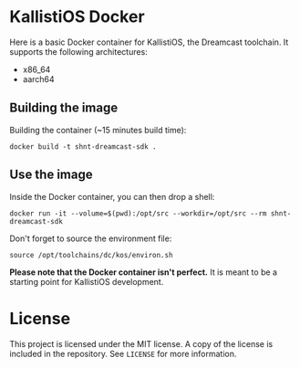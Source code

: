 # KallistiOS Docker

Here is a basic Docker container for KallistiOS, the Dreamcast toolchain.
It supports the following architectures:
- x86_64
- aarch64

## Building the image

Building the container (~15 minutes build time):
```
docker build -t shnt-dreamcast-sdk .
```

## Use the image
Inside the Docker container, you can then drop a shell:
```
docker run -it --volume=$(pwd):/opt/src --workdir=/opt/src --rm shnt-dreamcast-sdk
```

Don't forget to source the environment file:
```
source /opt/toolchains/dc/kos/environ.sh
```

**Please note that the Docker container isn't perfect.**
It is meant to be a starting point for KallistiOS development.

# License
This project is licensed under the MIT license. A copy of the license is
included in the repository. See `LICENSE` for more information.

